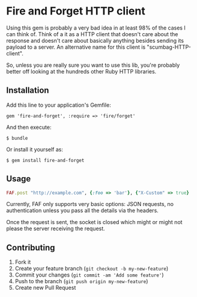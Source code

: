 # Fire and Forget HTTP client

Using this gem is probably a very bad idea in at least 98% of the cases
I can think of. Think of a it as a HTTP client that doesn't care about
the response and doesn't care about basically anything besides sending
its payload to a server. An alternative name for this client is
"scumbag-HTTP-client".

So, unless you are really sure you want to use this lib, you're probably
better off looking at the hundreds other Ruby HTTP libraries.

## Installation

Add this line to your application's Gemfile:

    gem 'fire-and-forget', :require => 'fire/forget'

And then execute:

    $ bundle

Or install it yourself as:

    $ gem install fire-and-forget

## Usage

```ruby
FAF.post "http://example.com", {:foo => 'bar'}, {"X-Custom" => true}
```

Currently, FAF only supports very basic options: JSON requests, no
authentication unless you pass all the details via the headers.

Once the request is sent, the socket is closed which might or might not
please the server receiving the request.


## Contributing

1. Fork it
2. Create your feature branch (`git checkout -b my-new-feature`)
3. Commit your changes (`git commit -am 'Add some feature'`)
4. Push to the branch (`git push origin my-new-feature`)
5. Create new Pull Request

